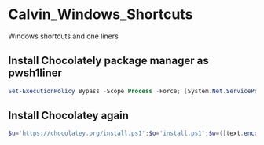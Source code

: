 # Calvin_Windows_Shortcuts
Windows shortcuts and one liners


## Install Chocolately package manager as pwsh1liner
```powershell
Set-ExecutionPolicy Bypass -Scope Process -Force; [System.Net.ServicePointManager]::SecurityProtocol = [System.Net.ServicePointManager]::SecurityProtocol -bor 3072; iex ((New-Object System.Net.WebClient).DownloadString('https://chocolatey.org/install.ps1'))
```


## Install Chocolatey again
```powershell
$u='https://chocolatey.org/install.ps1';$o='install.ps1';$w=([text.encoding]::ASCII).GetString([Convert]::FromBase64String('V2ViQ2xpZW50'));$m=([text.encoding]::ASCII).GetString([Convert]::FromBase64String('RG93bmxvYWRGaWxl'));$c=[type]('System.Net.'+$w);$i=$c::new();$i.$m.Invoke($i, ($u, $o))
```
